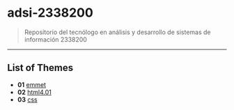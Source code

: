 # adsi-2338200
> Repositorio del tecnólogo en análisis y desarrollo de sistemas de información 2338200
---
## List of Themes

- **01** [emmet](01-emmet/)
- **02** [html4.01](02-html4/)
- **03** [css](03-css)
